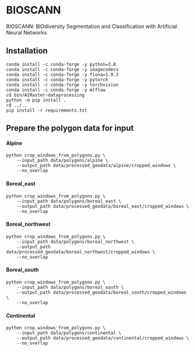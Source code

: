 # BIOSCANN
BIOSCANN: BIOdiversity Segmentation and Classification with Artificial Neural Networks

## Installation
```commandline
conda install -c conda-forge -y python=3.8
conda install -c conda-forge -y imagecodecs
conda install -c conda-forge -y fiona=1.9.3
conda install -c conda-forge -y pytorch
conda install -c conda-forge -y torchvision
conda install -c conda-forge -y mlflow
cd bin/AIRaster-dataprocessing
python -m pip install .
cd ../..
pip install -r requirements.txt
```

## Prepare the polygon data for input
#### Alpine
```commandline
python crop_windows_from_polygons.py \
    --input_path data/polygons/alpine \
    --output_path data/processed_geodata/alpine/cropped_windows \
    --no_overlap
```

#### Boreal_east
```commandline
python crop_windows_from_polygons.py \
    --input_path data/polygons/boreal_east \
    --output_path data/processed_geodata/boreal_east/cropped_windows \
    --no_overlap
```

#### Boreal_northwest
```commandline
python crop_windows_from_polygons.py \
    --input_path data/polygons/boreal_northwest \
    --output_path data/processed_geodata/boreal_northwest/cropped_windows \
    --no_overlap
```

#### Boreal_south
```commandline
python crop_windows_from_polygons.py \
    --input_path data/polygons/boreal_south \
    --output_path data/processed_geodata/boreal_south/cropped_windows \
    --no_overlap
```

#### Continental
```commandline
python crop_windows_from_polygons.py \
    --input_path data/polygons/continental \
    --output_path data/processed_geodata/continental/cropped_windows \
    --no_overlap
```